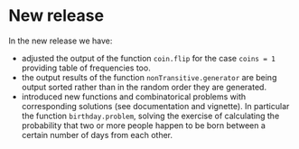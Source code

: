 # New release 

In the new release we have:
* adjusted the output of the function `coin.flip` for the case `coins = 1` providing table of frequencies too.
* the output results of the function `nonTransitive.generator` are being output sorted rather than in the random order they are generated.
* introduced new functions and combinatorical problems with corresponding solutions (see documentation and vignette). In particular the function `birthday.problem`, solving the exercise of calculating the probability that two or more people happen to be born between a certain number of days from each other.


